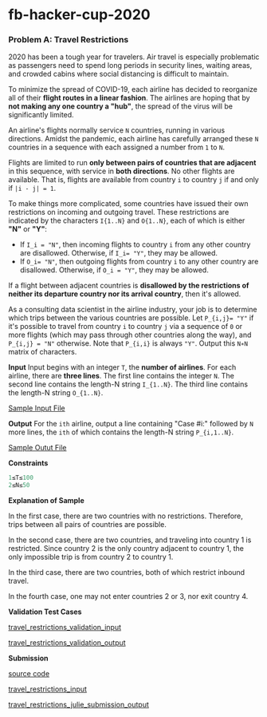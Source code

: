 # fb-hacker-cup-2020
### Problem A: Travel Restrictions
2020 has been a tough year for travelers. Air travel is especially problematic as passengers need to spend long periods in security lines, waiting areas, and crowded cabins where social distancing is difficult to maintain.

To minimize the spread of COVID-19, each airline has decided to reorganize all of their **flight routes in a linear fashion**. The airlines are hoping that by **not making any one country a "hub"**, the spread of the virus will be significantly limited.

An airline's flights normally service `N` countries, running in various directions. Amidst the pandemic, each airline has carefully arranged these `N` countries in a sequence with each assigned a number from `1` to `N`. 

Flights are limited to run **only between pairs of countries that are adjacent** in this sequence, with service in **both directions**. No other flights are available. That is, flights are available from country `i` to country `j` if and only if `|i - j| = 1`.

To make things more complicated, some countries have issued their own restrictions on incoming and outgoing travel. These restrictions are indicated by the characters `I{1..N}` and `O{1..N}`, each of which is either **"N"** or **"Y"**:
- If `I_i = "N"`, then incoming flights to country `i` from any other country are disallowed. Otherwise, if `I_i= "Y"`, they may be allowed.
- If `O_i= "N"`, then outgoing flights from country `i` to any other country are disallowed. Otherwise, if `O_i = "Y"`, they may be allowed.

If a flight between adjacent countries is **disallowed by the restrictions of neither its departure country nor its arrival country**, then it's allowed.

As a consulting data scientist in the airline industry, your job is to determine which trips between the various countries are possible. Let `P_{i,j}= "Y"` if it's possible to travel from country `i` to country `j` via a sequence of `0` or more flights (which may pass through other countries along the way), and `P_{i,j} = "N"` otherwise. Note that `P_{i,i}`  is always `"Y"`. Output this `N∗N` matrix of characters.

**Input**
Input begins with an integer `T`, the **number of airlines**. For each airline, there are **three lines**. The first line contains the integer `N`. The second line contains the length-N string `I_{1..N}`. The third line contains the length-N string `O_{1..N}`.

[Sample Input File](https://github.com/juliehub/fb-hacker-cup-2020/blob/master/travel_restrictions_sample_input.txt)

**Output**
For the `ith` airline, output a line containing "Case #i:" followed by `N` more lines, the `ith` of which contains the length-N string `P_{i,1..N}`.

[Sample Outut File](https://github.com/juliehub/fb-hacker-cup-2020/blob/master/travel_restrictions_sample_output.txt)

**Constraints**
```python
1≤T≤100
2≤N≤50
```
**Explanation of Sample**

In the first case, there are two countries with no restrictions. Therefore, trips between all pairs of countries are possible.

In the second case, there are two countries, and traveling into country 1 is restricted. Since country 2 is the only country adjacent to country 1, the only impossible trip is from country 2 to country 1.

In the third case, there are two countries, both of which restrict inbound travel.

In the fourth case, one may not enter countries 2 or 3, nor exit country 4.

**Validation Test Cases**

[travel_restrictions_validation_input](https://github.com/juliehub/fb-hacker-cup-2020/blob/master/travel_restrictions_validation_input.txt)

[travel_restrictions_validation_output](https://github.com/juliehub/fb-hacker-cup-2020/blob/master/travel_restrictions_validation_output.txt)

**Submission**

[source code](https://github.com/juliehub/fb-hacker-cup-2020/blob/master/fb_ProblemA_Travel_Restrictions.py)

[travel_restrictions_input](https://github.com/juliehub/fb-hacker-cup-2020/blob/master/travel_restrictions_input.txt)

[travel_restrictions_julie_submission_output](https://github.com/juliehub/fb-hacker-cup-2020/blob/master/travel_restrictions_julie_submission_output.txt)

